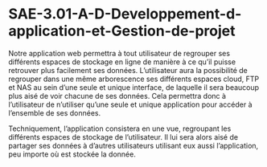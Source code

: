 # SAE-3.01-A-D-Developpement-d-application-et-Gestion-de-projet

Notre application web permettra à tout utilisateur de regrouper ses différents espaces de stockage en ligne de manière à ce qu’il puisse retrouver plus facilement ses données. L’utilisateur aura la possibilité de regrouper dans une même arborescence ses différents espaces cloud, FTP et NAS au sein d’une seule et unique interface, de laquelle il sera beaucoup plus aisé de voir chacune de ses données.
Cela permettra donc à l’utilisateur de n’utiliser qu’une seule et unique application pour accéder à l’ensemble de ses données.

Techniquement, l’application consistera en une vue, regroupant les différents espaces de stockage de l’utilisateur. Il lui sera alors aisé de partager ses données à d’autres utilisateurs utilisant eux aussi l’application, peu importe où est stockée la donnée. 
